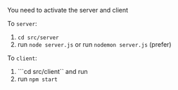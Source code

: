 You need to activate the server and client

To ```server```:
1. ```cd src/server```
2. run ```node server.js```
or
run ```nodemon server.js``` (prefer)

To ```client```: 
1. ```cd src/client`` and run
2. run ```npm start```